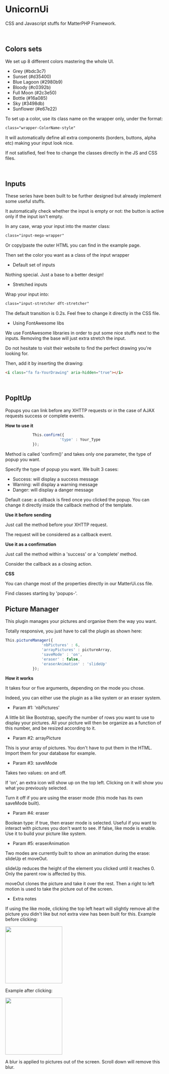 # UnicornUi
CSS and Javascript stuffs for MatterPHP Framework.


&nbsp;

Colors sets
-------

We set up 8 different colors mastering the whole UI.

- Grey (#bdc3c7)
- Sunset (#d35400)
- Blue Lagoon (#2980b9)
- Bloody (#c0392b)
- Full Moon (#2c3e50)
- Bottle (#16a085)
- Sky (#3498db)
- Sunflower (#e67e22)

To set up a color, use its class name on the wrapper only, under the format:

```html
class="wrapper-ColorName-style"
```

It will automatically define all extra components (borders, buttons, alpha etc) making your input look nice.

If not satisfied, feel free to change the classes directly in the JS and CSS files.

&nbsp;

Inputs
-------

These series have been built to be further designed but already implement some useful stuffs.

It automatically check whether the input is empty or not: the button is active only if the input isn\'t empty.

In any case, wrap your input into the master class:

```html
class="input-mega-wrapper"
```
Or copy/paste the outer HTML you can find in the example page.

Then set the color you want as a class of the input wrapper

- Default set of inputs

Nothing special. Just a base to a better design!

- Stretched inputs

Wrap your input into:

```html
class="input-stretcher dft-stretcher"
```
The default transition is 0.2s. Feel free to change it directly in the CSS file.

- Using FontAwesome libs

We use FontAwesome libraries in order to put some nice stuffs next to the inputs. Removing the base will just extra stretch the input.

Do not hesitate to visit their website to find the perfect drawing you\'re looking for. 

Then, add it by inserting the drawing:

```html
<i class="fa fa-YourDrawing" aria-hidden="true"></i>
```
&nbsp;

PopItUp
-----------------------------

Popups you can link before any XHTTP requests or in the case of AJAX requests success or complete events.

**How to use it**

```Javascript
            This.confirm({
                        'type' : Your_Type
            });
```

Method is called 'confirm()' and takes only one parameter, the type of popup you want.

Specify the type of popup you want. We built 3 cases:

- Success: will display a success message
- Warning: will display a warning message
- Danger: will display a danger message

Default case: a callback is fired once you clicked the popup.
You can change it directly inside the callback method of the template.

**Use it before sending**   

Just call the method before your XHTTP request. 

The request will be considered as a callback event.

**Use it as a confirmation**

Just call the method within a 'success' or a 'complete' method.

Consider the callback as a closing action.

**CSS**

You can change most of the properties directly in our MatterUi.css file.

Find classes starting by 'popups-'.

Picture Manager
----------------

This plugin manages your pictures and organise them the way you want. 

Totally responsive, you just have to call the plugin as shown here:

```Javascript
This.pictureManager({
                'nbPictures' : 6,
                'arrayPictures' : pictureArray,
                'saveMode' : 'on',
                'eraser' : false,
                'eraserAnimation' : 'slideUp'
            });
```
**How it works**

It takes four or five arguments, depending on the mode you chose.

Indeed, you can either use the plugin as a like system or an eraser system. 

- Param #1: 'nbPictures'

A little bit like Bootstrap, specify the number of rows you want to use to display your pictures.
All your picture will then be organize as a function of this number, and be resized according to it.

-  Param #2: arrayPicture

This is your array of pictures. You don't have to put them in the HTML. Import them for your database for example.

- Param #3: saveMode

Takes two values: on and off. 

If 'on', an extra icon will show up on the top left. Clicking on it will show you what you previously selected.

Turn it off if you are using the eraser mode (this mode has its own saveMode built).

- Param #4: eraser

Boolean type: if true, then eraser mode is selected. Useful if you want to interact with pictures you don't want to see.
If false, like mode is enable. Use it to build your picture like system.

- Param #5: eraserAnimation

Two modes are currently built to show an animation during the erase: slideUp et moveOut.

slideUp reduces the height of the element you clicked until it reaches 0. Only the parent row is affected by this. 

moveOut clones the picture and take it over the rest. Then a right to left motion is used to take the picture out of the screen.

- Extra notes

If using the like mode, clicking the top left heart will slightly remove all the picture you didn't like but not extra view has been built for this.
Example before clicking:

 <img src="https://cloud.githubusercontent.com/assets/14839127/20385913/ac7aa314-acb9-11e6-9451-49c3379e518e.png" width="180" align="middle">

Example after clicking:

 <img src="https://cloud.githubusercontent.com/assets/14839127/20385914/ac7ad8d4-acb9-11e6-9161-714e18736751.png" width="180" align="middle">
 
A blur is applied to pictures out of the screen. Scroll down will remove this blur.
